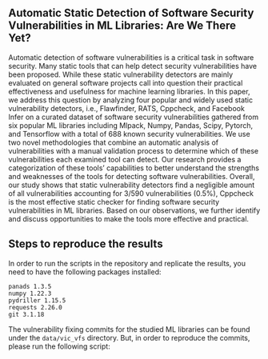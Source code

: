 ## Automatic Static Detection of Software Security Vulnerabilities in ML Libraries: Are We There Yet?

Automatic detection of software vulnerabilities is a critical task in software security. Many static tools that can help detect security vulnerabilities have been proposed. While these static vulnerability detectors are mainly evaluated on general software projects call into question their practical effectiveness and usefulness for machine learning libraries. In this paper, we address this question by analyzing four popular and widely used static vulnerability detectors, i.e., Flawfinder, RATS, Cppcheck, and Facebook Infer on a curated dataset of software security vulnerabilities gathered from six popular ML libraries including Mlpack, Numpy, Pandas, Scipy, Pytorch, and Tensorflow with a total of 688 known security vulnerabilities. We use two novel methodologies that combine an automatic analysis of vulnerabilities with a manual validation process to determine which of these vulnerabilities each examined tool can detect. Our research provides a categorization of these tools’ capabilities to better understand the strengths and weaknesses of the tools for detecting software vulnerabilities. Overall, our study shows that static vulnerability detectors find a negligible amount of all vulnerabilities accounting for 3/590 vulnerabilities (0.5%), Cppcheck is the most effective static checker for finding software security vulnerabilities in ML libraries. Based on our observations, we further identify and discuss opportunities to make the tools more effective and practical.

## Steps to reproduce the results

In order to run the scripts in the repository and replicate the results, you need to have the following packages installed:

```
panads 1.3.5
numpy 1.22.3
pydriller 1.15.5
requests 2.26.0
git 3.1.18
```
The vulnerability fixing commits for the studied ML libraries can be found under the ```data/vic_vfs``` directory. But, in order to reproduce the commits, please run the following script:

